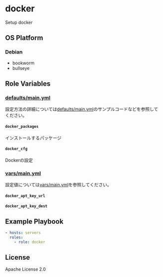 docker
=================

Setup docker

OS Platform
-----------------

### Debian

- bookworm
- bullseye

Role Variables
--------------

### [defaults/main.yml](defaults/main.yml)

設定方法の詳細については[defaults/main.yml](defaults/main.yml)のサンプルコードなどを参照してください。

#### `docker_packages`

インストールするパッケージ

#### `docker_cfg`

Dockerの設定

### [vars/main.yml](vars/main.yml)

設定値については[vars/main.yml](vars/main.yml)を参照してください。

#### `docker_apt_key_url`

#### `docker_apt_key_dest`

Example Playbook
--------------

```yaml
- hosts: servers
  roles:
    - role: docker
```

License
--------------

Apache License 2.0
